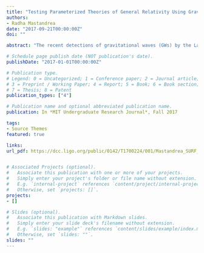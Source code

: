 ```yaml
---
title: "Testing Parameterized Theories of General Relativity Using Gravitational Waves"
authors:
- Radha Mastandrea
date: "2017-09-21T00:00:00Z"
doi: ""

abstract: "The recent detections of gravitational waves (GWs) by the Laser Interferometer Gravitational Wave Observatory (LIGO) have provided researchers with the first opportunities to test general relativity (GR) in the strong-field and highly-dynamical limit. Qualitative tests of the agreement between LIGO’s GW observations and classical GR have already been done; we have carried out more quantitative tests in terms of controlled, parameterized deviations from GR. In this project, we simulate a number of binary black hole (BBH) merger waveforms with known amplitude and phase deviations from those predicted by GR that are governed by the real and imaginary parts, respectively, of a complex parameter λ. We use Bayesian analysis to recover the deviation. We then provide an estimate of the number of GW detections from BBH mergers that are necessary to establish a given deviation from classical GR, notably finding that under 80 events are necessary to determine λ to a precision of 0.025 (a fractional precision of 5% for λ = 0.5)."

# Schedule page publish date (NOT publication's date).
publishDate: "2017-01-01T00:00:00Z"

# Publication type.
# Legend: 0 = Uncategorized; 1 = Conference paper; 2 = Journal article;
# 3 = Preprint / Working Paper; 4 = Report; 5 = Book; 6 = Book section;
# 7 = Thesis; 8 = Patent
publication_types: ["4"]

# Publication name and optional abbreviated publication name.
publication: In *MIT Undergraduate Research Journal*, Fall 2017

tags:
- Source Themes
featured: true

links:
url_pdf: https://dcc.ligo.org/public/0142/T1700224/001/Mastandrea_SURF_final_report_v5.pdf


# Associated Projects (optional).
#   Associate this publication with one or more of your projects.
#   Simply enter your project's folder or file name without extension.
#   E.g. `internal-project` references `content/project/internal-project/index.md`.
#   Otherwise, set `projects: []`.
projects:
- []

# Slides (optional).
#   Associate this publication with Markdown slides.
#   Simply enter your slide deck's filename without extension.
#   E.g. `slides: "example"` references `content/slides/example/index.md`.
#   Otherwise, set `slides: ""`.
slides: ""
---
```



